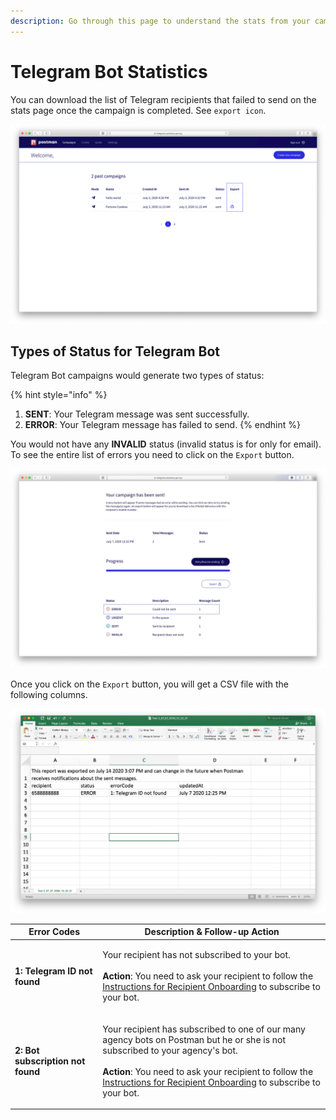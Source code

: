 ```yaml
---
description: Go through this page to understand the stats from your campaign.
---
```


# Telegram Bot Statistics

You can download the list of Telegram recipients that failed to send on the stats page once the campaign is completed. See `export icon`.

![](../../../.gitbook/assets/telegram-stat-export.png)

## Types of Status for Telegram Bot

Telegram Bot campaigns would generate two types of status:

{% hint style="info" %}
1. **SENT**: Your Telegram message was sent successfully.
2. **ERROR**: Your Telegram message has failed to send.
{% endhint %}

You would not have any **INVALID** status (invalid status is for only for email). To see the entire list of errors you need to click on the `Export` button.

![](<../../../.gitbook/assets/postman-telegram-stat-2 (1) (1) (1) (1).jpg>)

Once you click on the `Export` button, you will get a CSV file with the following columns.

![](../../../.gitbook/assets/postman-telegram-stat.jpg)

| Error Codes                       | Description & Follow-up Action                                                                                                                                                                                                                                                                                                                                                                       |
| --------------------------------- | ---------------------------------------------------------------------------------------------------------------------------------------------------------------------------------------------------------------------------------------------------------------------------------------------------------------------------------------------------------------------------------------------------- |
| **1: Telegram ID not found**      | <p>Your recipient has not subscribed to your bot.<br><br><strong>Action</strong>: You need to ask your recipient to follow the <a href="https://guide.postman.gov.sg/campaign-guide/quick-start/telegram-bot/instructions-recipient-telegram">Instructions for Recipient Onboarding</a> to subscribe to your bot.</p>                                                                                |
| **2: Bot subscription not found** | <p>Your recipient has subscribed to one of our many agency bots on Postman but he or she is not subscribed to your agency's bot.<br><br><strong>Action</strong>: You need to ask your recipient to follow the <a href="https://guide.postman.gov.sg/campaign-guide/quick-start/telegram-bot/instructions-recipient-telegram">Instructions for Recipient Onboarding</a> to subscribe to your bot.</p> |
